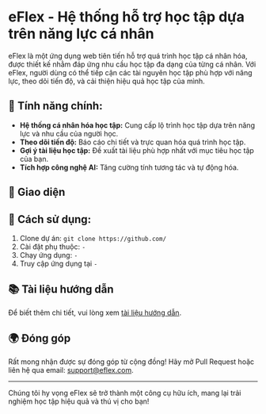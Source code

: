 # eFlex - Hệ thống hỗ trợ học tập dựa trên năng lực cá nhân

eFlex là một ứng dụng web tiên tiến hỗ trợ quá trình học tập cá nhân hóa, được thiết kế nhằm đáp ứng nhu cầu học tập đa dạng của từng cá nhân. Với eFlex, người dùng có thể tiếp cận các tài nguyên học tập phù hợp với năng lực, theo dõi tiến độ, và cải thiện hiệu quả học tập của mình.

## 🌟 Tính năng chính:
- **Hệ thống cá nhân hóa học tập:** Cung cấp lộ trình học tập dựa trên năng lực và nhu cầu của người học.
- **Theo dõi tiến độ:** Báo cáo chi tiết và trực quan hóa quá trình học tập.
- **Gợi ý tài liệu học tập:** Đề xuất tài liệu phù hợp nhất với mục tiêu học tập của bạn.
- **Tích hợp công nghệ AI:** Tăng cường tính tương tác và tự động hóa.

## 📸 Giao diện

## 🚀 Cách sử dụng:
1. Clone dự án: `git clone https://github.com/`
2. Cài đặt phụ thuộc: `-`
3. Chạy ứng dụng: `-`
4. Truy cập ứng dụng tại `-`

## 📚 Tài liệu hướng dẫn
Để biết thêm chi tiết, vui lòng xem [tài liệu hướng dẫn](https://your-documentation-link).

## 🌍 Đóng góp
Rất mong nhận được sự đóng góp từ cộng đồng! Hãy mở Pull Request hoặc liên hệ qua email: support@eflex.com.

---

Chúng tôi hy vọng eFlex sẽ trở thành một công cụ hữu ích, mang lại trải nghiệm học tập hiệu quả và thú vị cho bạn!

